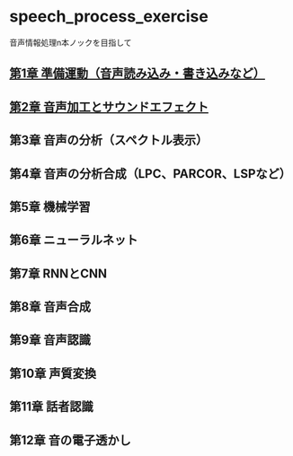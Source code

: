 # speech_process_exercise
音声情報処理n本ノックを目指して

## [第1章 準備運動（音声読み込み・書き込みなど）](https://github.com/tam17aki/speech_process_exercise/tree/master/Chapter1_WarmUp)
## [第2章 音声加工とサウンドエフェクト](https://github.com/tam17aki/speech_process_exercise/tree/master/Chapter2_SoundEffect)
## 第3章 音声の分析（スペクトル表示）
## 第4章 音声の分析合成（LPC、PARCOR、LSPなど）
## 第5章 機械学習
## 第6章 ニューラルネット
## 第7章 RNNとCNN
## 第8章 音声合成
## 第9章 音声認識
## 第10章 声質変換
## 第11章 話者認識
## 第12章 音の電子透かし
